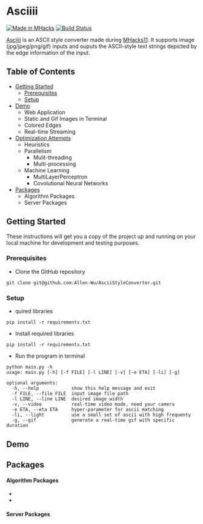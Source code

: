 # Asciiii

[![Made in MHacks](https://img.shields.io/badge/Made%20in-MHacks11-d41359.svg?style=flat)](https://mhacks.org)
[![Build Status](https://travis-ci.org/Allen-Wu/AsciiStyleConvertor.svg?branch=master)](https://travis-ci.org/Allen-Wu/AsciiStyleConvertor)

[Asciiii](https://asciiii.com) is an ASCII style converter made during [MHacks11](https://mhacks.org). It supports image (jpg/jpeg/png/gif) inputs and ouputs the ASCII-style text strings depicted by the edge information of the input. 

<gif here>

## Table of Contents

- [Getting Started](#getting-started)
  - [Prerequisites](#prerequisites)
  - [Setup](#setup)
- [Demo](#demo) 
  - Web Application
  - Static and Gif Images in Terminal
  - Colored Edges
  - Real-time Streaming
- [Optimization Attempts](#optimization-attempts)
  - Heuristics
  - Parallelism
    - Mulit-threading
    - Multi-processing
  - Machine Learning
    - MultiLayerPerceptron
    - Covolutional Neural Networks
- [Packages](#packages)
  - Algorithm Packages
  - Server Packages
  
## Getting Started

These instructions will get you a copy of the project up and running on your local machine for development and testing purposes.

### Prerequisites

- Clone the GitHub repository

```
git clone git@github.com:Allen-Wu/AsciiStyleConvertor.git
```

### Setup

- quired libraries

```
pip install -r requirements.txt
```

- Install required libraries

```
pip install -r requirements.txt
```

- Run the program in terminal

```
python main.py -h
usage: main.py [-h] [-f FILE] [-l LINE] [-v] [-e ETA] [-li] [-g]

optional arguments:
  -h, --help            show this help message and exit
  -f FILE, --file FILE  input image file path
  -l LINE, --line LINE  desired image width
  -v, --video           real-time video mode, need your camera
  -e ETA, --eta ETA     hyper-parameter for ascii matching
  -li, --light          use a small set of ascii with high frequenty
  -g, --gif             generate a real-time gif with specific duration

```

## Demo



## Packages

#### Algorithm Packages

- 
- 

#### Server Packages
